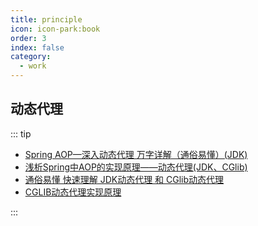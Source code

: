 ```yaml
---
title: principle
icon: icon-park:book
order: 3
index: false
category:
  - work
---
```



## 动态代理
::: tip 

 - [Spring AOP—深入动态代理 万字详解（通俗易懂）(JDK)](https://blog.csdn.net/TYRA9/article/details/135246932)
 - [浅析Spring中AOP的实现原理——动态代理(JDK、CGlib)](https://www.cnblogs.com/tuyang1129/p/12878549.html)
 - [通俗易懂 快速理解 JDK动态代理 和 CGlib动态代理](https://blog.csdn.net/weixin_43935152/article/details/130514814)
 - [CGLIB动态代理实现原理](https://blog.csdn.net/yhl_jxy/article/details/80633194)

:::
